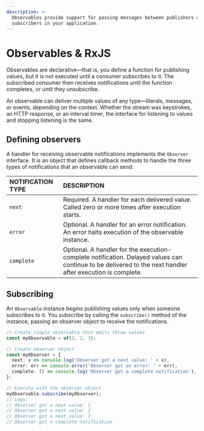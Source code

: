 ```yaml
---
description: >-
  Observables provide support for passing messages between publishers and
  subscribers in your application.
---
```


# Observables & RxJS

 Observables are declarative—that is, you define a function for publishing values, but it is not executed until a consumer subscribes to it. The subscribed consumer then receives notifications until the function completes, or until they unsubscribe.

 An observable can deliver multiple values of any type—literals, messages, or events, depending on the context.  Whether the stream was keystrokes, an HTTP response, or an interval timer, the interface for listening to values and stopping listening is the same.

## Defining observers

 A handler for receiving observable notifications implements the `Observer` interface. It is an object that defines callback methods to handle the three types of notifications that an observable can send:

| NOTIFICATION TYPE | DESCRIPTION |
| :--- | :--- |
| `next` | Required. A handler for each delivered value. Called zero or more times after execution starts. |
| `error` | Optional. A handler for an error notification. An error halts execution of the observable instance. |
| `complete` | Optional. A handler for the execution-complete notification. Delayed values can continue to be delivered to the next handler after execution is complete. |

## Subscribing

 An `Observable` instance begins publishing values only when someone subscribes to it. You subscribe by calling the `subscribe()` method of the instance, passing an observer object to receive the notifications.

```typescript
// Create simple observable that emits three values
const myObservable = of(1, 2, 3);

// Create observer object
const myObserver = {
  next: x => console.log('Observer got a next value: ' + x),
  error: err => console.error('Observer got an error: ' + err),
  complete: () => console.log('Observer got a complete notification'),
};

// Execute with the observer object
myObservable.subscribe(myObserver);
// Logs:
// Observer got a next value: 1
// Observer got a next value: 2
// Observer got a next value: 3
// Observer got a complete notification
```

